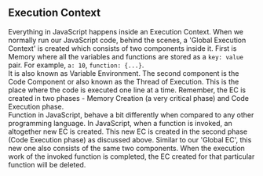 ## Execution Context
Everything in JavaScript happens inside an Execution Context. When we normally run our JavaScript code, behind the scenes, a 'Global Execution Context' is created which consists of two components inside it. First is Memory where all the variables and functions are stored as a `key: value` pair. For example, `a: 10`, `function: {...}`. <br />
It is also known as Variable Environment. The second component is the Code Component or also known as the Thread of Execution. This is the place where the code is executed one line at a time. Remember, the EC is created in two phases - Memory Creation (a very critical phase) and Code Execution phase. <br />
Function in JavaScript, behave a bit differently when compared to any other programming language. In JavaScript, when a function is invoked, an altogether new EC is created. This new EC is created in the second phase (Code Execution phase) as discussed above. Similar to our 'Global EC', this new one also consists of the same two components. When the execution work of the invoked function is completed, the EC created for that particular function will be deleted.
